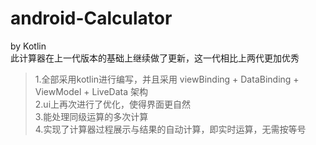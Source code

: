 # android-Calculator
by Kotlin\
此计算器在上一代版本的基础上继续做了更新，这一代相比上两代更加优秀

>1.全部采用kotlin进行编写，并且采用 viewBinding + DataBinding + ViewModel + LiveData 架构\
2.ui上再次进行了优化，使得界面更自然\
3.能处理同级运算的多次计算\
4.实现了计算器过程展示与结果的自动计算，即实时运算，无需按等号
